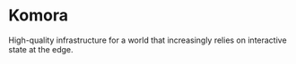 # Komora

High-quality infrastructure for a world that increasingly relies on interactive state at the edge.
